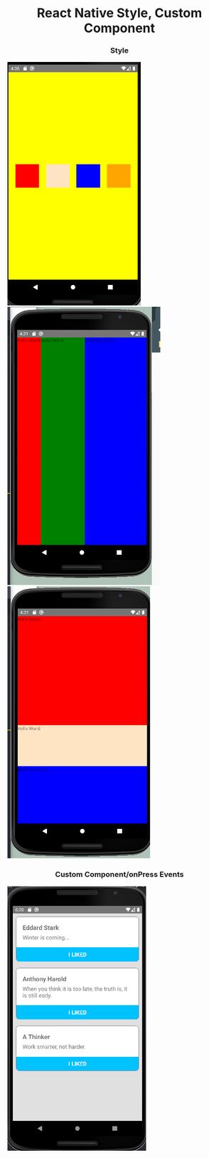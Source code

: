 <h1 style="text-align:center">React Native Style, Custom Component</h1>

<h3 style="text-align:center">Style</h3>
<div style="display:flex,justify-content:center,align-items:center,width:100%">
    <img src="css1.png"/>
    <img src="css2.png"/>
    <img src="css3.png"/>
</div>

<h3 style="text-align:center">Custom Component/onPress Events</h3>
<div style="display:flex,justify-content:center,align-items:center,width:100%">
    <img src="custom.gif"/>
</div>